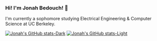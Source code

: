 ### Hi! I'm Jonah Bedouch! 👋
I'm currently a sophomore studying Electrical Engineering & Computer Science at UC Berkeley.

[![Jonah's GitHub stats-Dark](https://github-readme-stats.vercel.app/api?username=jonahbedouch&show_icons=true&&hide_rank=true&theme=github_dark#gh-dark-mode-only)](https://github.com/jonahbedouch/github-readme-stats#gh-dark-mode-only)
[![Jonah's GitHub stats-Light](https://github-readme-stats.vercel.app/api?username=jonahbedouch&show_icons=true&hide_rank=true#gh-light-mode-only)](https://github.com/jonahbedouch/github-readme-stats#gh-light-mode-only)

